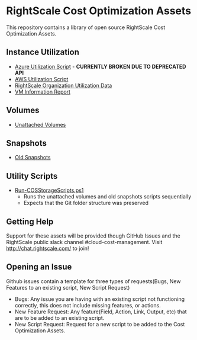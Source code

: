 # RightScale Cost Optimization Assets
This repository contains a library of open source RightScale Cost Optimization Assets.

## Instance Utilization
- [Azure Utilization Script](./Azure/) - **CURRENTLY BROKEN DUE TO DEPRECATED API** 
- [AWS Utilization Script](./cw_cpu_avg/)
- [RightScale Organization Utilization Data](./RightLink_Utilization/)
- [VM Information Report](./RightLink_Utilization/)

## Volumes
- [Unattached Volumes](./Unattached_Volumes/)

## Snapshots
- [Old Snapshots](./Old_Snapshots/)

## Utility Scripts
- [Run-COSStorageScripts.ps1](./Run-COSStorageScripts.ps1)
    - Runs the unattached volumes and old snapshots scripts sequentially
    - Expects that the Git folder structure was preserved

## Getting Help
Support for these assets will be provided though GitHub Issues and the RightScale public slack channel #cloud-cost-management.
Visit http://chat.rightscale.com/ to join!

## Opening an Issue
Github issues contain a template for three types of requests(Bugs, New Features to an existing script, New Script Request)

- Bugs: Any issue you are having with an existing script not functioning correctly, this does not include missing features, or actions.
- New Feature Request: Any feature(Field, Action, Link, Output, etc) that are to be added to an existing script. 
- New Script Request: Request for a new script to be added to the Cost Optimization Assets.
